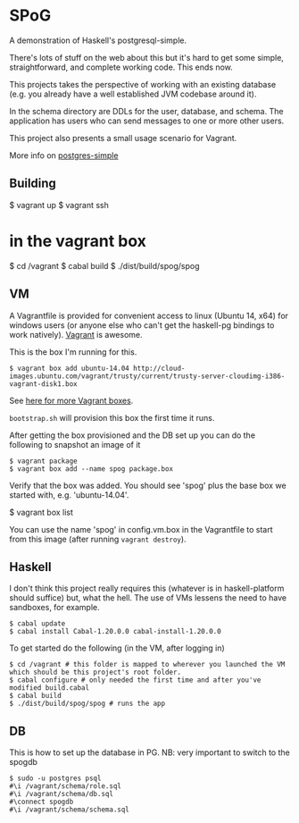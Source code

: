 SPoG
====

A demonstration of Haskell's postgresql-simple.

There's lots of stuff on the web about this but it's hard to get some simple, straightforward, and complete working code.  This ends now.

This projects takes the perspective of working with an existing database (e.g. you already have a well established JVM codebase around it).

In the schema directory are DDLs for the user, database, and schema.  The application has users who can send messages to one or more other users.

This project also presents a small usage scenario for Vagrant.

More info on [postgres-simple](http://hackage.haskell.org/package/postgresql-simple-0.4.2.1/docs/Database-PostgreSQL-Simple.html)

Building
-----------

$ vagrant up
$ vagrant ssh
# in the vagrant box
$ cd /vagrant
$ cabal build
$ ./dist/build/spog/spog

VM
------
A Vagrantfile is provided for convenient access to linux (Ubuntu 14, x64) for windows users (or anyone else who can't get the haskell-pg bindings to work natively).  [Vagrant](https://docs.vagrantup.com/v2/installation/index.html) is awesome.

This is the box I'm running for this.

    $ vagrant box add ubuntu-14.04 http://cloud-images.ubuntu.com/vagrant/trusty/current/trusty-server-cloudimg-i386-vagrant-disk1.box

See [here for more Vagrant boxes](http://www.vagrantbox.es).

<code>bootstrap.sh</code> will provision this box the first time it runs.

After getting the box provisioned and the DB set up you can do the following to snapshot an image of it

    $ vagrant package
    $ vagrant box add --name spog package.box

Verify that the box was added. You should see 'spog' plus the base box we started with, e.g. 'ubuntu-14.04'.

   $ vagrant box list

You can use the name 'spog' in config.vm.box in the Vagrantfile to start from this image (after running <code>vagrant destroy</code>).

Haskell
-----------

I don't think this project really requires this (whatever is in haskell-platform should suffice) but, what the hell.  The use of VMs lessens the need to have sandboxes, for example.

    $ cabal update
    $ cabal install Cabal-1.20.0.0 cabal-install-1.20.0.0

To get started do the following (in the VM, after logging in)

    $ cd /vagrant # this folder is mapped to wherever you launched the VM which should be this project's root folder.
    $ cabal configure # only needed the first time and after you've modified build.cabal
    $ cabal build
    $ ./dist/build/spog/spog # runs the app

DB
--------
This is how to set up the database in PG.
NB: very important to switch to the spogdb

    $ sudo -u postgres psql
    #\i /vagrant/schema/role.sql
    #\i /vagrant/schema/db.sql
    #\connect spogdb
    #\i /vagrant/schema/schema.sql
